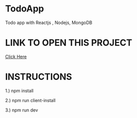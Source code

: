 # TodoApp

Todo app with Reactjs , Nodejs, MongoDB

# LINK TO OPEN THIS PROJECT

[Click Here](http://my-todo-appp.herokuapp.com/)

# INSTRUCTIONS

1.) npm install

2.) npm run client-install

3.) npm run dev
